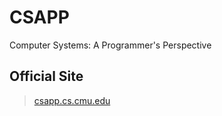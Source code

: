 # CSAPP
Computer Systems: A Programmer's Perspective


## Official Site
> [csapp.cs.cmu.edu](http://csapp.cs.cmu.edu/)
